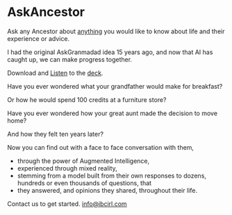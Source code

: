 # AskAncestor
Ask any Ancestor about [anything](https://github.com/ian-IBCIRL/AskAncestor/blob/master/Shanakey%20Pitch%20Deck%20-%20NDRC%20Founder%20Weekend.pdf) you would like to know about life and their experience or advice. 

I had the original AskGranmadad idea 15 years ago, and now that AI has caught up, we can make progress together.

Download and [Listen](https://github.com/ian-IBCIRL/AskAncestor/blob/master/Shanakey%20pitch%202022-04-10.mp4) to the [deck](https://github.com/ian-IBCIRL/AskAncestor/blob/master/Shanakey%20Pitch%20Deck%20-%20NDRC%20Founder%20Weekend.pdf).

Have you ever wondered what your grandfather would make for breakfast? 

Or how he would spend 100 credits at a furniture store?

Have you ever wondered how your great aunt made the decision to move home?

And how they felt ten years later?

Now you can find out with a face to face conversation with them, 

- through the power of Augmented Intelligence, 
- experienced through mixed  reality, 
- stemming from a model built from their own responses to dozens, hundreds or even thousands of questions, that
- they answered, and opinions they shared, throughout their life.

Contact us to get started.
info@ibcirl.com


